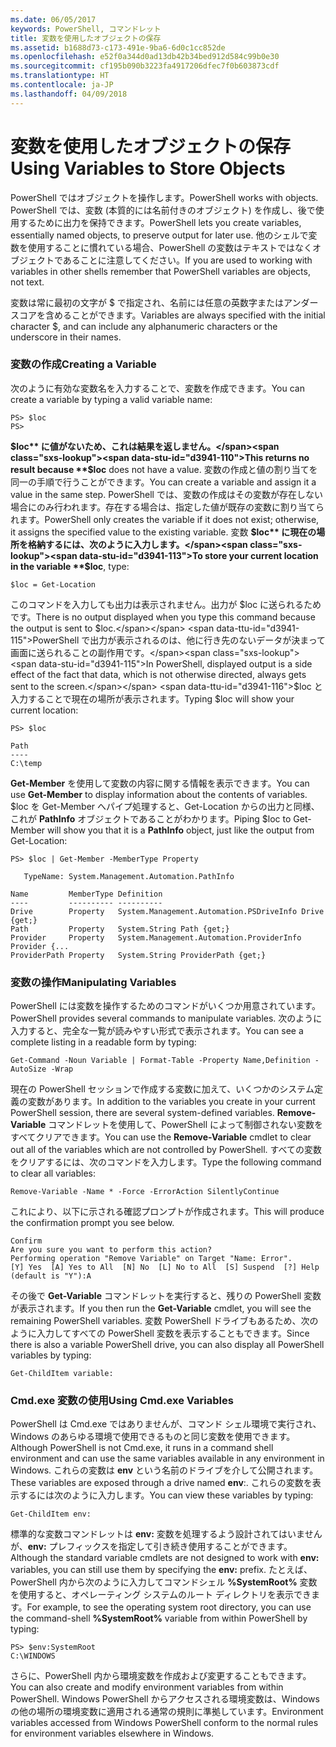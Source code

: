 ```yaml
---
ms.date: 06/05/2017
keywords: PowerShell, コマンドレット
title: 変数を使用したオブジェクトの保存
ms.assetid: b1688d73-c173-491e-9ba6-6d0c1cc852de
ms.openlocfilehash: e52f0a344d0ad13db42b34bed912d584c99b0e30
ms.sourcegitcommit: cf195b090b3223fa4917206dfec7f0b603873cdf
ms.translationtype: HT
ms.contentlocale: ja-JP
ms.lasthandoff: 04/09/2018
---
```

# <a name="using-variables-to-store-objects"></a><span data-ttu-id="d3941-103">変数を使用したオブジェクトの保存</span><span class="sxs-lookup"><span data-stu-id="d3941-103">Using Variables to Store Objects</span></span>
<span data-ttu-id="d3941-104">PowerShell ではオブジェクトを操作します。</span><span class="sxs-lookup"><span data-stu-id="d3941-104">PowerShell works with objects.</span></span> <span data-ttu-id="d3941-105">PowerShell では、変数 (本質的には名前付きのオブジェクト) を作成し、後で使用するために出力を保持できます。</span><span class="sxs-lookup"><span data-stu-id="d3941-105">PowerShell lets you create variables, essentially named objects, to preserve output for later use.</span></span> <span data-ttu-id="d3941-106">他のシェルで変数を使用することに慣れている場合、PowerShell の変数はテキストではなくオブジェクトであることに注意してください。</span><span class="sxs-lookup"><span data-stu-id="d3941-106">If you are used to working with variables in other shells remember that PowerShell variables are objects, not text.</span></span>

<span data-ttu-id="d3941-107">変数は常に最初の文字が $ で指定され、名前には任意の英数字またはアンダースコアを含めることができます。</span><span class="sxs-lookup"><span data-stu-id="d3941-107">Variables are always specified with the initial character $, and can include any alphanumeric characters or the underscore in their names.</span></span>

### <a name="creating-a-variable"></a><span data-ttu-id="d3941-108">変数の作成</span><span class="sxs-lookup"><span data-stu-id="d3941-108">Creating a Variable</span></span>
<span data-ttu-id="d3941-109">次のように有効な変数名を入力することで、変数を作成できます。</span><span class="sxs-lookup"><span data-stu-id="d3941-109">You can create a variable by typing a valid variable name:</span></span>

```
PS> $loc
PS>
```

<span data-ttu-id="d3941-110">**$loc** に値がないため、これは結果を返しません。</span><span class="sxs-lookup"><span data-stu-id="d3941-110">This returns no result because **$loc** does not have a value.</span></span> <span data-ttu-id="d3941-111">変数の作成と値の割り当てを同一の手順で行うことができます。</span><span class="sxs-lookup"><span data-stu-id="d3941-111">You can create a variable and assign it a value in the same step.</span></span> <span data-ttu-id="d3941-112">PowerShell では、変数の作成はその変数が存在しない場合にのみ行われます。存在する場合は、指定した値が既存の変数に割り当てられます。</span><span class="sxs-lookup"><span data-stu-id="d3941-112">PowerShell only creates the variable if it does not exist; otherwise, it assigns the specified value to the existing variable.</span></span> <span data-ttu-id="d3941-113">変数 **$loc** に現在の場所を格納するには、次のように入力します。</span><span class="sxs-lookup"><span data-stu-id="d3941-113">To store your current location in the variable **$loc**, type:</span></span>

```
$loc = Get-Location
```

<span data-ttu-id="d3941-114">このコマンドを入力しても出力は表示されません。出力が $loc に送られるためです。</span><span class="sxs-lookup"><span data-stu-id="d3941-114">There is no output displayed when you type this command because the output is sent to $loc.</span></span> <span data-ttu-id="d3941-115">PowerShell で出力が表示されるのは、他に行き先のないデータが決まって画面に送られることの副作用です。</span><span class="sxs-lookup"><span data-stu-id="d3941-115">In PowerShell, displayed output is a side effect of the fact that data, which is not otherwise directed, always gets sent to the screen.</span></span> <span data-ttu-id="d3941-116">$loc と入力することで現在の場所が表示されます。</span><span class="sxs-lookup"><span data-stu-id="d3941-116">Typing $loc will show your current location:</span></span>

```
PS> $loc

Path
----
C:\temp
```

<span data-ttu-id="d3941-117">**Get-Member** を使用して変数の内容に関する情報を表示できます。</span><span class="sxs-lookup"><span data-stu-id="d3941-117">You can use **Get-Member** to display information about the contents of variables.</span></span> <span data-ttu-id="d3941-118">$loc を Get-Member へパイプ処理すると、Get-Location からの出力と同様、これが **PathInfo** オブジェクトであることがわかります。</span><span class="sxs-lookup"><span data-stu-id="d3941-118">Piping $loc to Get-Member will show you that it is a **PathInfo** object, just like the output from Get-Location:</span></span>

```
PS> $loc | Get-Member -MemberType Property

   TypeName: System.Management.Automation.PathInfo

Name         MemberType Definition
----         ---------- ----------
Drive        Property   System.Management.Automation.PSDriveInfo Drive {get;}
Path         Property   System.String Path {get;}
Provider     Property   System.Management.Automation.ProviderInfo Provider {...
ProviderPath Property   System.String ProviderPath {get;}
```

### <a name="manipulating-variables"></a><span data-ttu-id="d3941-119">変数の操作</span><span class="sxs-lookup"><span data-stu-id="d3941-119">Manipulating Variables</span></span>
<span data-ttu-id="d3941-120">PowerShell には変数を操作するためのコマンドがいくつか用意されています。</span><span class="sxs-lookup"><span data-stu-id="d3941-120">PowerShell provides several commands to manipulate variables.</span></span> <span data-ttu-id="d3941-121">次のように入力すると、完全な一覧が読みやすい形式で表示されます。</span><span class="sxs-lookup"><span data-stu-id="d3941-121">You can see a complete listing in a readable form by typing:</span></span>

```
Get-Command -Noun Variable | Format-Table -Property Name,Definition -AutoSize -Wrap
```

<span data-ttu-id="d3941-122">現在の PowerShell セッションで作成する変数に加えて、いくつかのシステム定義の変数があります。</span><span class="sxs-lookup"><span data-stu-id="d3941-122">In addition to the variables you create in your current PowerShell session, there are several system-defined variables.</span></span> <span data-ttu-id="d3941-123">**Remove-Variable** コマンドレットを使用して、PowerShell によって制御されない変数をすべてクリアできます。</span><span class="sxs-lookup"><span data-stu-id="d3941-123">You can use the **Remove-Variable** cmdlet to clear out all of the variables which are not controlled by PowerShell.</span></span> <span data-ttu-id="d3941-124">すべての変数をクリアするには、次のコマンドを入力します。</span><span class="sxs-lookup"><span data-stu-id="d3941-124">Type the following command to clear all variables:</span></span>

```
Remove-Variable -Name * -Force -ErrorAction SilentlyContinue
```

<span data-ttu-id="d3941-125">これにより、以下に示される確認プロンプトが作成されます。</span><span class="sxs-lookup"><span data-stu-id="d3941-125">This will produce the confirmation prompt you see below.</span></span>

```
Confirm
Are you sure you want to perform this action?
Performing operation "Remove Variable" on Target "Name: Error".
[Y] Yes  [A] Yes to All  [N] No  [L] No to All  [S] Suspend  [?] Help
(default is "Y"):A
```

<span data-ttu-id="d3941-126">その後で **Get-Variable** コマンドレットを実行すると、残りの PowerShell 変数が表示されます。</span><span class="sxs-lookup"><span data-stu-id="d3941-126">If you then run the **Get-Variable** cmdlet, you will see the remaining PowerShell variables.</span></span> <span data-ttu-id="d3941-127">変数 PowerShell ドライブもあるため、次のように入力してすべての PowerShell 変数を表示することもできます。</span><span class="sxs-lookup"><span data-stu-id="d3941-127">Since there is also a variable PowerShell drive, you can also display all PowerShell variables by typing:</span></span>

```
Get-ChildItem variable:
```

### <a name="using-cmdexe-variables"></a><span data-ttu-id="d3941-128">Cmd.exe 変数の使用</span><span class="sxs-lookup"><span data-stu-id="d3941-128">Using Cmd.exe Variables</span></span>
<span data-ttu-id="d3941-129">PowerShell は Cmd.exe ではありませんが、コマンド シェル環境で実行され、Windows のあらゆる環境で使用できるものと同じ変数を使用できます。</span><span class="sxs-lookup"><span data-stu-id="d3941-129">Although PowerShell is not Cmd.exe, it runs in a command shell environment and can use the same variables available in any environment in Windows.</span></span> <span data-ttu-id="d3941-130">これらの変数は **env** という名前のドライブを介して公開されます。</span><span class="sxs-lookup"><span data-stu-id="d3941-130">These variables are exposed through a drive named **env**:.</span></span> <span data-ttu-id="d3941-131">これらの変数を表示するには次のように入力します。</span><span class="sxs-lookup"><span data-stu-id="d3941-131">You can view these variables by typing:</span></span>

```
Get-ChildItem env:
```

<span data-ttu-id="d3941-132">標準的な変数コマンドレットは **env:** 変数を処理するよう設計されてはいませんが、**env:** プレフィックスを指定して引き続き使用することができます。</span><span class="sxs-lookup"><span data-stu-id="d3941-132">Although the standard variable cmdlets are not designed to work with **env:** variables, you can still use them by specifying the **env:** prefix.</span></span> <span data-ttu-id="d3941-133">たとえば、PowerShell 内から次のように入力してコマンドシェル **%SystemRoot%** 変数を使用すると、オペレーティング システムのルート ディレクトリを表示できます。</span><span class="sxs-lookup"><span data-stu-id="d3941-133">For example, to see the operating system root directory, you can use the command-shell **%SystemRoot%** variable from within PowerShell by typing:</span></span>

```
PS> $env:SystemRoot
C:\WINDOWS
```

<span data-ttu-id="d3941-134">さらに、PowerShell 内から環境変数を作成および変更することもできます。</span><span class="sxs-lookup"><span data-stu-id="d3941-134">You can also create and modify environment variables from within PowerShell.</span></span> <span data-ttu-id="d3941-135">Windows PowerShell からアクセスされる環境変数は、Windows の他の場所の環境変数に適用される通常の規則に準拠しています。</span><span class="sxs-lookup"><span data-stu-id="d3941-135">Environment variables accessed from Windows PowerShell conform to the normal rules for environment variables elsewhere in Windows.</span></span>